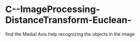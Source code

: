 # C--ImageProcessing-DistanceTransform-Euclean-
find the Medial Axis help recognizing the objects in the image

